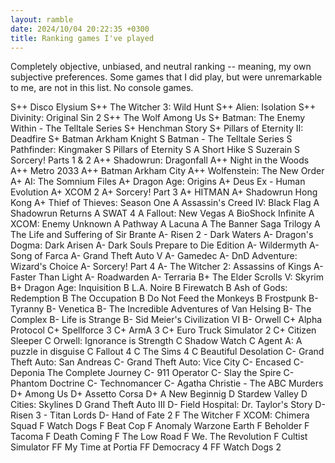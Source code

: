 ```yaml
---
layout: ramble
date: 2024/10/04 20:22:35 +0300
title: Ranking games I've played
---
```


Completely objective, unbiased, and neutral ranking -- meaning, my own subjective preferences. Some games that I did play, but were unremarkable to me, are not in this list. No console games.

<div class="ascii">
S++  Disco Elysium
S++  The Witcher 3: Wild Hunt
S++  Alien: Isolation
S++  Divinity: Original Sin 2
S++  The Wolf Among Us
S+   Batman: The Enemy Within - The Telltale Series
S+   Henchman Story
S+   Pillars of Eternity II: Deadfire
S+   Batman Arkham Knight
S    Batman - The Telltale Series
S    Pathfinder: Kingmaker
S    Pillars of Eternity
S    A Short Hike
S    Suzerain
S    Sorcery! Parts 1 & 2
A++  Shadowrun: Dragonfall
A++  Night in the Woods
A++  Metro 2033
A++  Batman Arkham City
A++  Wolfenstein: The New Order
A+   AI: The Somnium Files
A+   Dragon Age: Origins
A+   Deus Ex - Human Evolution
A+   XCOM 2
A+   Sorcery! Part 3
A+   HITMAN
A+   Shadowrun Hong Kong
A+   Thief of Thieves: Season One
A    Assassin's Creed IV: Black Flag
A    Shadowrun Returns
A    SWAT 4
A    Fallout: New Vegas
A    BioShock Infinite
A    XCOM: Enemy Unknown
A    Pathway
A    Lacuna
A    The Banner Saga Trilogy
A    The Life and Suffering of Sir Brante
A-   Risen 2 - Dark Waters
A-   Dragon's Dogma: Dark Arisen
A-   Dark Souls Prepare to Die Edition
A-   Wildermyth
A-   Song of Farca
A-   Grand Theft Auto V
A-   Gamedec
A-   DnD Adventure: Wizard's Choice
A-   Sorcery! Part 4
A-   The Witcher 2: Assassins of Kings
A-   Faster Than Light
A-   Roadwarden
A-   Terraria
B+   The Elder Scrolls V: Skyrim
B+   Dragon Age: Inquisition
B    L.A. Noire
B    Firewatch
B    Ash of Gods: Redemption
B    The Occupation
B    Do Not Feed the Monkeys
B    Frostpunk
B-   Tyranny
B-   Venetica
B-   The Incredible Adventures of Van Helsing
B-   The Complex
B-   Life is Strange
B-   Sid Meier's Civilization VI
B-   Orwell
C+   Alpha Protocol
C+   Spellforce 3
C+   ArmA 3
C+   Euro Truck Simulator 2
C+   Citizen Sleeper
C    Orwell: Ignorance is Strength
C    Shadow Watch
C    Agent A: A puzzle in disguise
C    Fallout 4
C    The Sims 4
C    Beautiful Desolation
C-   Grand Theft Auto: San Andreas
C-   Grand Theft Auto: Vice City
C-   Encased
C-   Deponia The Complete Journey
C-   911 Operator
C-   Slay the Spire
C-   Phantom Doctrine
C-   Technomancer
C-   Agatha Christie - The ABC Murders
D+   Among Us
D+   Assetto Corsa
D+   A New Beginnig
D    Stardew Valley
D    Cities: Skylines
D    Grand Theft Auto III
D-   Field Hospital: Dr. Taylor's Story
D-   Risen 3 - Titan Lords
D-   Hand of Fate 2
F    The Witcher
F    XCOM: Chimera Squad
F    Watch Dogs
F    Beat Cop
F    Anomaly Warzone Earth
F    Beholder
F    Tacoma
F    Death Coming
F    The Low Road
F    We. The Revolution
F    Cultist Simulator
FF   My Time at Portia
FF   Democracy 4
FF   Watch Dogs 2
</div>

